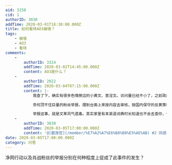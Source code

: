 ```yaml
---
aid: 3258
cid: 1
authorID: 3030
addTime: 2020-03-01T18:30:00.000Z
title: 如何看待AO3被墙？
tags:
    - 被墙
    - AO3
    - 看待
comments:
    -
        authorID: 3324
        addTime: 2020-03-02T14:45:00.000Z
        content: AO3是什么？
    -
        authorID: 2022
        addTime: 2020-03-04T07:15:00.000Z
        content: |-
            我查了下，确实有很多色情擦边的小黄文、意淫文。访问量已经不小了，之前政府不管也是睁只眼闭只眼大家得过且过的样子。

            奈何顶不住巨量的粉丝举报，摆到台面上来按内容去审核，按国内保守的反黄策略，硬要给个封不封的结果的话，那肯定选择封停了。

            举报这事，就是文革风气遗毒。其实家里有本英语词典村长知道也不会去查你，但奈何红卫兵已经举报到村长脸前了。
    -
        authorID: 3030
        addTime: 2020-03-05T17:00:00.000Z
        content: '@[碧游宫](/member/%E7%A2%A7%E6%B8%B8%E5%AE%AB) #2 同感。'
date: 2020-03-05T17:00:00.000Z
category: 问答
---
```


净网行动以及肖战粉丝的举报分别在何种程度上促成了此事件的发生？
